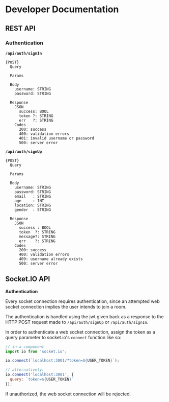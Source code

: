 # Developer Documentation

## REST API

### Authentication

**`/api/auth/signIn`**

```plaintext
{POST}
  Query

  Params

  Body
    username: STRING
    password: STRING

  Response
    JSON
      success: BOOL
      token ?: STRING
      err   ?: STRING
    Codes
      200: success
      400: validation errors
      401: invalid username or password
      500: server error
```

**`/api/auth/signUp`**

```plaintext
{POST}
  Query

  Params

  Body
    username: STRING
    password: STRING
    email   : STRING
    age     : INT
    location: STRING
    gender  : STRING

  Response
    JSON
      success : BOOL
      token  ?: STRING
      message?: STRING
      err    ?: STRING
    Codes
      200: success
      400: validation errors
      409: username already exists
      500: server error
```

## Socket.IO API

**Authentication**

Every socket connection requires authentication, since an attempted web socket connection implies the user intends to join a room.

The authentication is handled using the jwt given back as a response to the HTTP POST request made to `/api/auth/signUp` or `/api/auth/signIn`.

In order to authenticate a web socket connection, assign the token as a query parameter to socket.io's `connect` function like so:

```javascript
// in a component
import io from 'socket.io';

io.connect(`localhost:3001/?token=${USER_TOKEN}`);

// alternatively:
io.connect('localhost:3001', { 
  query: `token=${USER_TOKEN}` 
});
```

If unauthorized, the web socket connection will be rejected.
